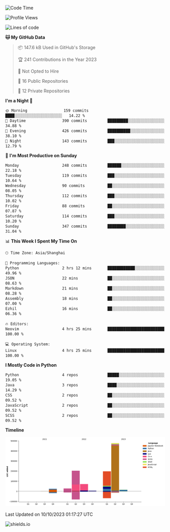 <!--START_SECTION:waka-->
![Code Time](http://img.shields.io/badge/Code%20Time-341%20hrs%2041%20mins-blue)

![Profile Views](http://img.shields.io/badge/Profile%20Views-0-blue)

![Lines of code](https://img.shields.io/badge/From%20Hello%20World%20I%27ve%20Written-1.0%20million%20lines%20of%20code-blue)

**🐱 My GitHub Data** 

> 📦 147.6 kB Used in GitHub's Storage 
 > 
> 🏆 241 Contributions in the Year 2023
 > 
> 🚫 Not Opted to Hire
 > 
> 📜 16 Public Repositories 
 > 
> 🔑 12 Private Repositories 
 > 
**I'm a Night 🦉** 

```text
🌞 Morning                159 commits         ████░░░░░░░░░░░░░░░░░░░░░   14.22 % 
🌆 Daytime                390 commits         █████████░░░░░░░░░░░░░░░░   34.88 % 
🌃 Evening                426 commits         ██████████░░░░░░░░░░░░░░░   38.10 % 
🌙 Night                  143 commits         ███░░░░░░░░░░░░░░░░░░░░░░   12.79 % 
```
📅 **I'm Most Productive on Sunday** 

```text
Monday                   248 commits         ██████░░░░░░░░░░░░░░░░░░░   22.18 % 
Tuesday                  119 commits         ███░░░░░░░░░░░░░░░░░░░░░░   10.64 % 
Wednesday                90 commits          ██░░░░░░░░░░░░░░░░░░░░░░░   08.05 % 
Thursday                 112 commits         ███░░░░░░░░░░░░░░░░░░░░░░   10.02 % 
Friday                   88 commits          ██░░░░░░░░░░░░░░░░░░░░░░░   07.87 % 
Saturday                 114 commits         ███░░░░░░░░░░░░░░░░░░░░░░   10.20 % 
Sunday                   347 commits         ████████░░░░░░░░░░░░░░░░░   31.04 % 
```


📊 **This Week I Spent My Time On** 

```text
🕑︎ Time Zone: Asia/Shanghai

💬 Programming Languages: 
Python                   2 hrs 12 mins       ████████████░░░░░░░░░░░░░   49.96 % 
JSON                     22 mins             ██░░░░░░░░░░░░░░░░░░░░░░░   08.63 % 
Markdown                 21 mins             ██░░░░░░░░░░░░░░░░░░░░░░░   08.28 % 
Assembly                 18 mins             ██░░░░░░░░░░░░░░░░░░░░░░░   07.00 % 
Ezhil                    16 mins             ██░░░░░░░░░░░░░░░░░░░░░░░   06.36 % 

🔥 Editors: 
Neovim                   4 hrs 25 mins       █████████████████████████   100.00 % 

💻 Operating System: 
Linux                    4 hrs 25 mins       █████████████████████████   100.00 % 
```

**I Mostly Code in Python** 

```text
Python                   4 repos             █████░░░░░░░░░░░░░░░░░░░░   19.05 % 
Java                     3 repos             ████░░░░░░░░░░░░░░░░░░░░░   14.29 % 
CSS                      2 repos             ██░░░░░░░░░░░░░░░░░░░░░░░   09.52 % 
JavaScript               2 repos             ██░░░░░░░░░░░░░░░░░░░░░░░   09.52 % 
SCSS                     2 repos             ██░░░░░░░░░░░░░░░░░░░░░░░   09.52 % 
```



**Timeline**

![Lines of Code chart](https://raw.githubusercontent.com/kopp4/kopp4/main/assets/bar_graph.png)


 Last Updated on 10/10/2023 01:17:27 UTC
<!--END_SECTION:waka-->
![shields.io](https://img.shields.io/github/commit-activity/w/kopp4/kopp4?color=g&label=abusing%20bot&style=flat-square)
